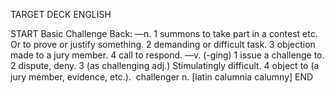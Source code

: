 TARGET DECK
ENGLISH

START
Basic
Challenge
Back: —n. 1 summons to take part in a contest etc. Or to prove or justify something. 2 demanding or difficult task. 3 objection made to a jury member. 4 call to respond. —v. (-ging) 1 issue a challenge to. 2 dispute, deny. 3 (as challenging adj.) Stimulatingly difficult. 4 object to (a jury member, evidence, etc.).  challenger n. [latin calumnia calumny]
END
